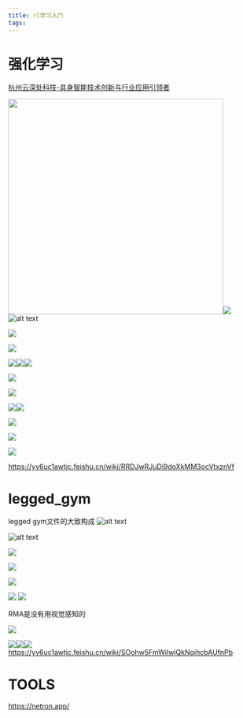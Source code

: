 ```yaml
---
title: rl学习入门
tags:
---
```


# 强化学习

[杭州云深处科技-具身智能技术创新与行业应用引领者](https://www.deeprobotics.cn/robot/index/support.html#download)

<img src="rl学习入门/2025-02-08-10-13-00-image.png" title="" alt="" width="437">![](rl学习入门/2025-02-08-11-15-46-image.png)![alt text](image-4.png)

![](rl学习入门/2025-02-06-15-13-50-image.png)

![](rl学习入门/2025-02-06-15-14-06-image.png)

![](rl学习入门/2025-02-06-16-55-48-image.png)![](rl学习入门/2025-02-06-16-56-08-image.png)![](rl学习入门/2025-02-06-16-56-27-image.png)

![](rl学习入门/2025-02-06-16-56-44-image.png)

![](rl学习入门/2025-02-06-16-57-05-image.png)

![](rl学习入门/2025-02-06-16-57-22-image.png)![](rl学习入门/2025-02-06-16-35-32-image.png)

![](rl学习入门/2025-02-06-16-39-07-image.png)

![](rl学习入门/2025-02-06-16-40-48-image.png)

![](rl学习入门/2025-02-06-16-43-19-image.png)

https://yv6uc1awtjc.feishu.cn/wiki/RRDJwRJuDi9doXkMM3ocVtxznVf

# legged_gym

legged gym文件的大致构成
![alt text](image-1.png)

![alt text](image.png)

 ![](rl学习入门/2025-02-06-18-02-23-image.png)

![](rl学习入门/2025-02-06-18-04-31-image.png)

![](rl学习入门/2025-02-06-18-06-21-image.png)

![](rl学习入门/2025-02-06-18-18-41-image.png) ![](rl学习入门/2025-02-06-18-21-55-image.png)

RMA是没有用视觉感知的

![](rl学习入门/2025-02-06-18-24-47-image.png)

![](rl学习入门/2025-02-06-18-26-40-image.png)![](rl学习入门/2025-02-06-18-27-36-image.png)![](rl学习入门/2025-02-06-18-27-54-image.png) https://yv6uc1awtjc.feishu.cn/wiki/SOohw5FmWiIwjQkNqihcbAUfnPb

# TOOLS

https://netron.app/
